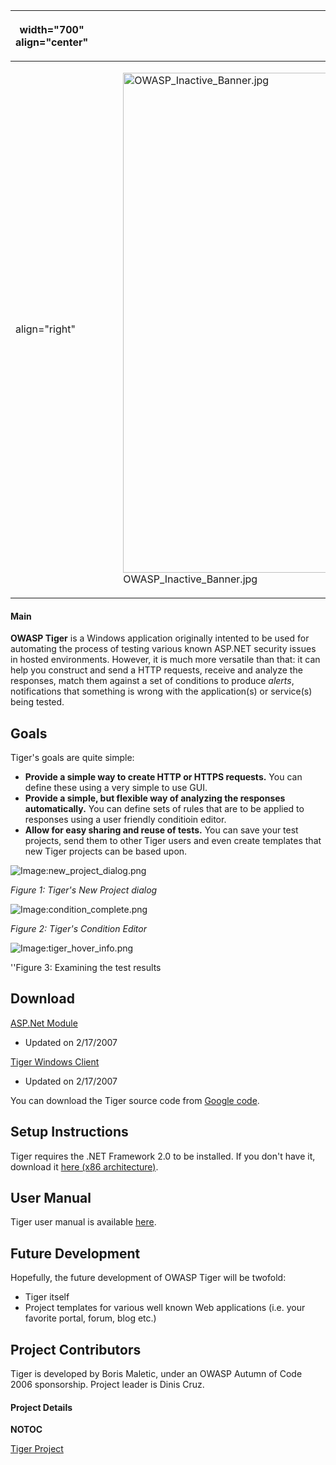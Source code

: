 <table>
<thead>
<tr class="header">
<th><p>width="700" align="center"</p></th>
<th><p><br />
</p></th>
<th><p>width="500" align="center"</p></th>
<th><p><br />
</p></th>
</tr>
</thead>
<tbody>
<tr class="odd">
<td><p>align="right"</p></td>
<td><figure>
<img src="OWASP_Inactive_Banner.jpg" title="OWASP_Inactive_Banner.jpg" alt="OWASP_Inactive_Banner.jpg" width="800" /><figcaption>OWASP_Inactive_Banner.jpg</figcaption>
</figure></td>
<td><p>align="right"</p></td>
<td></td>
</tr>
</tbody>
</table>

#### Main

**OWASP Tiger** is a Windows application originally intented to be used
for automating the process of testing various known ASP.NET security
issues in hosted environments. However, it is much more versatile than
that: it can help you construct and send a HTTP requests, receive and
analyze the responses, match them against a set of conditions to produce
*alerts*, notifications that something is wrong with the application(s)
or service(s) being tested.

## Goals

Tiger's goals are quite simple:

  - **Provide a simple way to create HTTP or HTTPS requests.** You can
    define these using a very simple to use GUI.
  - **Provide a simple, but flexible way of analyzing the responses
    automatically.** You can define sets of rules that are to be applied
    to responses using a user friendly conditioin editor.
  - **Allow for easy sharing and reuse of tests.** You can save your
    test projects, send them to other Tiger users and even create
    templates that new Tiger projects can be based upon.

![Image:new_project_dialog.png](new_project_dialog.png
"Image:new_project_dialog.png")

*Figure 1: Tiger's New Project dialog*

![Image:condition_complete.png](condition_complete.png
"Image:condition_complete.png")

*Figure 2: Tiger's Condition Editor*

![Image:tiger_hover_info.png](tiger_hover_info.png
"Image:tiger_hover_info.png")

''Figure 3: Examining the test results

## Download

[ASP.Net
Module](http://sourceforge.net/project/downloading.php?group_id=64424&use_mirror=osdn&filename=Tiger_ASP_NET_Module.zip&97209405)
- Updated on 2/17/2007

[Tiger Windows
Client](http://sourceforge.net/project/downloading.php?group_id=64424&use_mirror=osdn&filename=TigerClient.zip&2780900)
- Updated on 2/17/2007

You can download the Tiger source code from [Google
code](http://code.google.com/p/owasp-code-central/source).

## Setup Instructions

Tiger requires the .NET Framework 2.0 to be installed. If you don't have
it, download it [here (x86
architecture)](http://www.microsoft.com/downloads/details.aspx?FamilyID=0856EACB-4362-4B0D-8EDD-AAB15C5E04F5&displaylang=en).

## User Manual

Tiger user manual is available [here](Tiger_User_Manual "wikilink").

## Future Development

Hopefully, the future development of OWASP Tiger will be twofold:

  - Tiger itself
  - Project templates for various well known Web applications (i.e. your
    favorite portal, forum, blog etc.)

## Project Contributors

Tiger is developed by Boris Maletic, under an OWASP Autumn of Code 2006
sponsorship. Project leader is Dinis Cruz.

#### Project Details

__NOTOC__ <headertabs />

[Tiger Project](Category:OWASP_Project "wikilink")